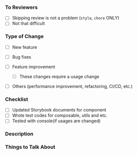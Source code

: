 ### To Reviewers
- [ ] Skipping review is not a problem (```style```, ```chore``` ONLY)
- [ ] Not that difficult

### Type of Change
- [ ] New feature
- [ ] Bug fixes
- [ ] Feature improvement
  - [ ] These changes require a usage change
- [ ] Others (performance improvement, refactoring, CI/CD, etc.)


### Checklist
- [ ] Updated Storybook documents for component
- [ ] Wrote test codes for composable, utils and etc.
- [ ] Tested with console(if usages are changed) 

### Description

### Things to Talk About
